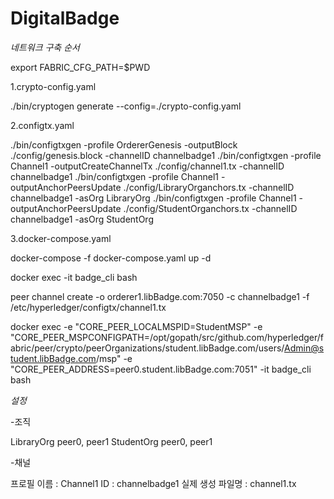 # DigitalBadge

*네트워크 구축 순서*

export FABRIC_CFG_PATH=$PWD

1.crypto-config.yaml

./bin/cryptogen generate --config=./crypto-config.yaml

2.configtx.yaml

./bin/configtxgen -profile OrdererGenesis -outputBlock ./config/genesis.block -channelID channelbadge1
./bin/configtxgen -profile Channel1 -outputCreateChannelTx ./config/channel1.tx -channelID channelbadge1
./bin/configtxgen -profile Channel1 -outputAnchorPeersUpdate ./config/LibraryOrganchors.tx -channelID channelbadge1 -asOrg LibraryOrg
./bin/configtxgen -profile Channel1 -outputAnchorPeersUpdate ./config/StudentOrganchors.tx -channelID channelbadge1 -asOrg StudentOrg

3.docker-compose.yaml

docker-compose -f docker-compose.yaml up -d

docker exec -it badge_cli bash

peer channel create -o orderer1.libBadge.com:7050 -c channelbadge1 -f /etc/hyperledger/configtx/channel1.tx

docker exec -e "CORE_PEER_LOCALMSPID=StudentMSP" -e "CORE_PEER_MSPCONFIGPATH=/opt/gopath/src/github.com/hyperledger/fabric/peer/crypto/peerOrganizations/student.libBadge.com/users/Admin@student.libBadge.com/msp" -e "CORE_PEER_ADDRESS=peer0.student.libBadge.com:7051" -it badge_cli bash




*설정*

-조직

LibraryOrg peer0, peer1
StudentOrg peer0, peer1

-채널

프로필 이름 : Channel1
ID : channelbadge1
실제 생성 파일명 : channel1.tx


